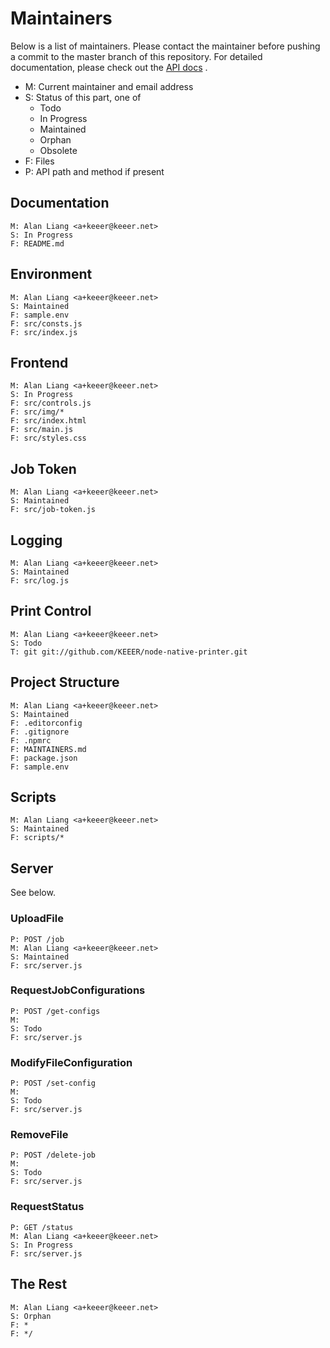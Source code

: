 Maintainers
===========

Below is a list of maintainers. Please contact the maintainer before
pushing a commit to the master branch of this repository. For detailed
documentation, please check out the 
[API docs](https://webgit.keeer.net/cloud-print/Documents/) .

- M: Current maintainer and email address
- S: Status of this part, one of
  - Todo
  - In Progress
  - Maintained
  - Orphan
  - Obsolete
- F: Files
- P: API path and method if present

## Documentation
```
M: Alan Liang <a+keeer@keeer.net>
S: In Progress
F: README.md
```

## Environment
```
M: Alan Liang <a+keeer@keeer.net>
S: Maintained
F: sample.env
F: src/consts.js
F: src/index.js
```

## Frontend
```
M: Alan Liang <a+keeer@keeer.net>
S: In Progress
F: src/controls.js
F: src/img/*
F: src/index.html
F: src/main.js
F: src/styles.css
```

## Job Token
```
M: Alan Liang <a+keeer@keeer.net>
S: Maintained
F: src/job-token.js
```

## Logging
```
M: Alan Liang <a+keeer@keeer.net>
S: Maintained
F: src/log.js
```

## Print Control
```
M: Alan Liang <a+keeer@keeer.net>
S: Todo
T: git git://github.com/KEEER/node-native-printer.git
```

## Project Structure
```
M: Alan Liang <a+keeer@keeer.net>
S: Maintained
F: .editorconfig
F: .gitignore
F: .npmrc
F: MAINTAINERS.md
F: package.json
F: sample.env
```

## Scripts
```
M: Alan Liang <a+keeer@keeer.net>
S: Maintained
F: scripts/*
```

## Server

See below.

### UploadFile
```
P: POST /job
M: Alan Liang <a+keeer@keeer.net>
S: Maintained
F: src/server.js
```

### RequestJobConfigurations
```
P: POST /get-configs
M: 
S: Todo
F: src/server.js
```

### ModifyFileConfiguration
```
P: POST /set-config
M: 
S: Todo
F: src/server.js
```

### RemoveFile
```
P: POST /delete-job
M: 
S: Todo
F: src/server.js
```

### RequestStatus
```
P: GET /status
M: Alan Liang <a+keeer@keeer.net>
S: In Progress
F: src/server.js
```

## The Rest
```
M: Alan Liang <a+keeer@keeer.net>
S: Orphan
F: *
F: */
```
